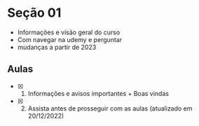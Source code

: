 # Seção 01
- Informações e visão geral do curso
- Com navegar na udemy e perguntar
- mudanças a partir de 2023

## Aulas
- [x] 1. Informações e avisos importantes + Boas vindas
- [x] 2. Assista antes de prosseguir com as aulas (atualizado em 20/12/2022)